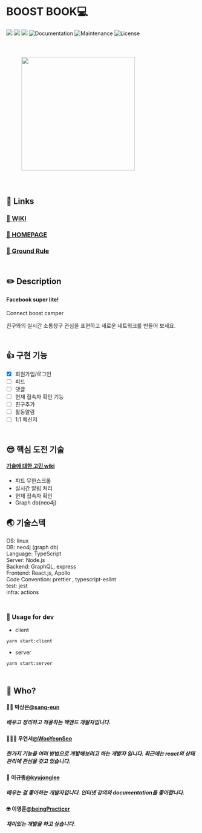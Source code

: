 # BOOST BOOK💻

<p>
  <img src="https://img.shields.io/badge/version-0.0.1-pink.svg" />
  <img src="https://img.shields.io/badge/nodejs-12.13.1-blue.svg" />
  <img src="https://img.shields.io/badge/neo4j-3.5-black.svg" />
  <img alt="Documentation" src="https://img.shields.io/badge/documentation-none-red.svg" target="_blank" />
  <img alt="Maintenance" src="https://img.shields.io/badge/Maintained-maybe-green.svg" />
  <img alt="License" src="https://img.shields.io/badge/License-MIT-d.svg" />
</p>  

<div style="padding: 40px">
<img src="https://i.imgur.com/oWWRTiw.png" width="300"/>
</div>

## :wave: Links
### [📃 WIKI](https://github.com/connect-foundation/2019-17/wiki)

### [🎲 HOMEPAGE](http://106.10.39.105:5000)

### [🧱 Ground Rule](https://github.com/connect-foundation/2019-17/wiki/GROUND-RULE)


<div style="width:500px;height:10px"></div>

## ✏️ Description
####  Facebook super lite!
Connect boost camper 

친구와의 실시간 소통창구
관심을 표현하고 새로운 네트워크를 만들어 보세요.

<div style="width:500px;height:10px"></div>

## 👍 구현 기능
- [x] 회원가입/로그인
- [ ] 피드
- [ ] 댓글
- [ ] 현재 접속자 확인 기능 
- [ ] 친구추가 
- [ ] 활동알람
- [ ] 1:1 메신저

<div style="width:500px;height:10px"></div>

## 😎 핵심 도전 기술
#### [기술에 대한 고민 wiki]()
- 피드 무한스크롤
- 실시간 알림 처리
- 현재 접속자 확인
- Graph db(neo4j)

## 🌏 기술스텍 

OS: linux  
DB: neo4j (graph db)  
Language: TypeScript   
Server: Node.js  
Backend: GraphQL, express  
Frontend: React.js, Apollo   
Code Convention: prettier , typescript-eslint  
test: jest  
infra: actions  


<div style="width:500px;height:10px"></div>

### 📘 Usage for dev
- client
```
yarn start:client
```
- server
```
yarn start:server
```

<div style="width:500px;height:10px"></div>


## 🤔 Who?

#### 🙍‍♀️ 박상은[@sang-eun](https://github.com/sang-eun)
##### 배우고 정리하고 적용하는 백엔드 개발자입니다.

#### 👩🏻‍🍳 우연서[@WooYeonSeo](https://github.com/WooYeonSeo)
##### 한가지 기능을 여러 방법으로 개발해보려고 하는 개발자 입니다. 최근에는 react의 상태관리에 관심을 갖고 있습니다.

#### 🤗 이규종[@kyujonglee](https://github.com/kyujonglee)
##### 배우는 걸 좋아하는 개발자입니다. 인터넷 강의와 documentation을 좋아합니다.

#### 🤓 이영훈[@beingPracticer](https://github.com/beingPracticer)
##### 재미있는 개발을 하고 싶습니다.
